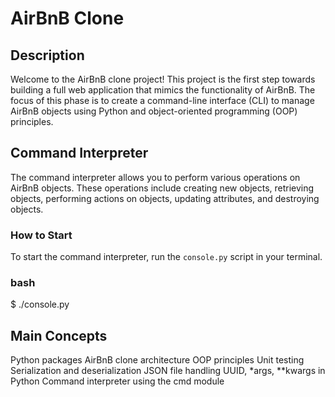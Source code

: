 # AirBnB Clone

## Description

Welcome to the AirBnB clone project! This project is the first step towards building a full web application that mimics the functionality of AirBnB. The focus of this phase is to create a command-line interface (CLI) to manage AirBnB objects using Python and object-oriented programming (OOP) principles.

## Command Interpreter

The command interpreter allows you to perform various operations on AirBnB objects. These operations include creating new objects, retrieving objects, performing actions on objects, updating attributes, and destroying objects.

### How to Start

To start the command interpreter, run the `console.py` script in your terminal.

### bash
$ ./console.py

## Main Concepts
Python packages
AirBnB clone architecture
OOP principles
Unit testing
Serialization and deserialization
JSON file handling
UUID, *args, **kwargs in Python
Command interpreter using the cmd module
